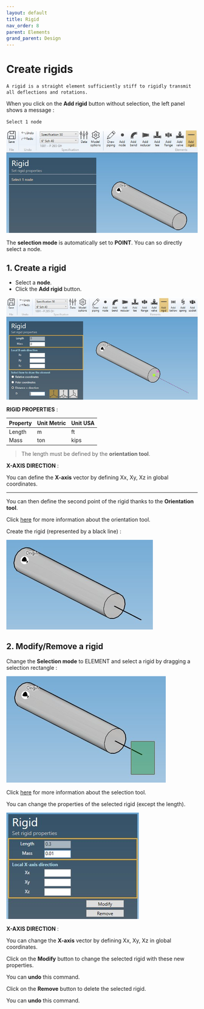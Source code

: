 ```yaml
---
layout: default
title: Rigid
nav_order: 8
parent: Elements
grand_parent: Design
---
```


# Create rigids

    A rigid is a straight element sufficiently stiff to rigidly transmit all deflections and rotations.

When you click on the **Add rigid** button without selection, the left panel shows a message :

    Select 1 node

![Image](../../Images/Rigid1.jpg)

The **selection mode** is automatically set to **POINT**. You can so directly select a node.

## 1. Create a rigid

- Select a **node**.
- Click the **Add rigid** button.

![Image](../../Images/Rigid2.jpg)

**RIGID PROPERTIES** :

| Property | Unit Metric | Unit USA |
| -------- | ---- | ---- |
| Length | m | ft |
| Mass | ton | kips |

>The length must be defined by the **orientation tool**.

**X-AXIS DIRECTION** :

You can define the **X-axis** vector by defining Xx, Xy, Xz in global coordinates.

---

You can then define the second point of the rigid thanks to the **Orientation tool**.

Click [here](https://documentation.metapiping.com/Design/Elements/Orientation.html) for more information about the orientation tool.

Create the rigid (represented by a black line) :

![Image](../../Images/Rigid3.jpg)

## 2. Modify/Remove a rigid

Change the **Selection mode** to ELEMENT and select a rigid by dragging a selection rectangle :

![Image](../../Images/Rigid5.jpg)

Click [here](https://documentation.metapiping.com/Design/Selection.html) for more information about the selection tool.

You can change the properties of the selected rigid (except the length).

![Image](../../Images/Rigid4.jpg)

**X-AXIS DIRECTION** :

You can change the **X-axis** vector by defining Xx, Xy, Xz in global coordinates.

Click on the **Modify** button to change the selected rigid with these new properties.

You can **undo** this command.

Click on the **Remove** button to delete the selected rigid.

You can **undo** this command.



